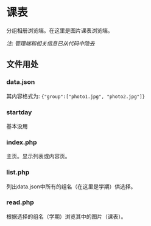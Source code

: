# 课表

分组相册浏览端。在这里是图片课表浏览端。 

*注: 管理端和相关信息已从代码中隐去*

## 文件用处 

### data.json 

其内容格式为: ``{"group":["photo1.jpg", "photo2.jpg"]}`` 

### startday 

基本没用 

### index.php 

主页。显示列表或内容页。 

### list.php 

列出data.json中所有的组名（在这里是学期）供选择。 

### read.php 

根据选择的组名（学期）浏览其中的图片（课表）。
